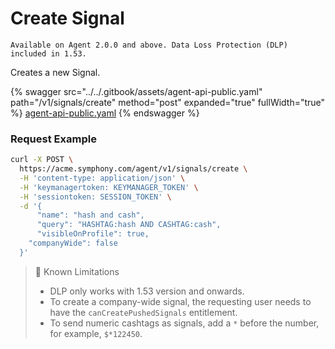 # Create Signal

`Available on Agent 2.0.0 and above. Data Loss Protection (DLP) included in 1.53.`

Creates a new Signal.

{% swagger src="../../.gitbook/assets/agent-api-public.yaml" path="/v1/signals/create" method="post" expanded="true" fullWidth="true" %}
[agent-api-public.yaml](../../.gitbook/assets/agent-api-public.yaml)
{% endswagger %}

### Request Example

```bash
curl -X POST \  
  https://acme.symphony.com/agent/v1/signals/create \
  -H 'content-type: application/json' \
  -H 'keymanagertoken: KEYMANAGER_TOKEN' \
  -H 'sessiontoken: SESSION_TOKEN' \
  -d '{
	  "name": "hash and cash",
	  "query": "HASHTAG:hash AND CASHTAG:cash",
	  "visibleOnProfile": true,
    "companyWide": false
  }'
```

> 🚧 Known Limitations
>
> * DLP only works with 1.53 version and onwards.
> * To create a company-wide signal, the requesting user needs to have the `canCreatePushedSignals` entitlement.
> * To send numeric cashtags as signals, add a `*` before the number, for example, `$*122450`.
